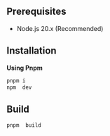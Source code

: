 ## Prerequisites

- Node.js 20.x (Recommended)

## Installation

**Using Pnpm**

```sh
pnpm i
npm  dev
```

## Build

```sh
pnpm  build
```
